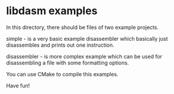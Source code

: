 
libdasm examples
================

In this directory, there should be files of two example projects.

simple - is a very basic example disassembler which
basically just disassembles and prints out one instruction.

disassembler - is more complex example which can be used for disassembling a
file with some formatting options.

You can use CMake to compile this examples.

Have fun!


